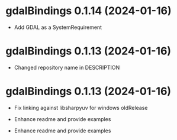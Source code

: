 <!-- NEWS.md is maintained by https://cynkra.github.io/fledge, do not edit -->

# gdalBindings 0.1.14 (2024-01-16)

* Add GDAL as a SystemRequirement


# gdalBindings 0.1.13 (2024-01-16)

* Changed repository name in DESCRIPTION


# gdalBindings 0.1.13 (2024-01-16)

* Fix linking against libsharpyuv for windows oldRelease
* Enhance readme and provide examples


* Enhance readme and provide examples


